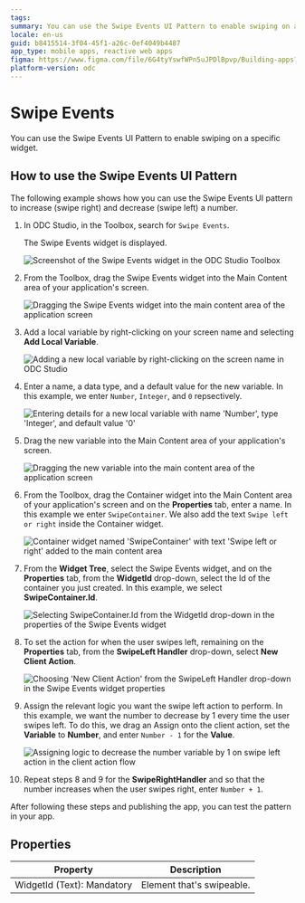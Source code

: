 ```yaml
---
tags:
summary: You can use the Swipe Events UI Pattern to enable swiping on a specific widget.
locale: en-us
guid: b8415514-3f04-45f1-a26c-0ef4049b4487
app_type: mobile apps, reactive web apps
figma: https://www.figma.com/file/6G4tyYswfWPn5uJPDlBpvp/Building-apps?type=design&node-id=3208%3A21622&t=ZwHw8hXeFhwYsO5V-1
platform-version: odc
---
```

# Swipe Events

You can use the Swipe Events UI Pattern to enable swiping on a specific widget.

## How to use the Swipe Events UI Pattern

The following example shows how you can use the Swipe Events UI pattern to increase (swipe right) and decrease (swipe left) a number.

1. In ODC Studio, in the Toolbox, search for  `Swipe Events`.

    The Swipe Events widget is displayed.

    ![Screenshot of the Swipe Events widget in the ODC Studio Toolbox](images/swipeevents-1-ss.png "Swipe Events Widget in ODC Studio Toolbox")

1. From the Toolbox, drag the Swipe Events widget into the Main Content area of your application's screen.

    ![Dragging the Swipe Events widget into the main content area of the application screen](images/swipeevents-2-ss.png "Dragging Swipe Events Widget into Main Content Area")

1. Add a local variable by right-clicking on your screen name and selecting **Add Local Variable**.

    ![Adding a new local variable by right-clicking on the screen name in ODC Studio](images/swipeevents-3-ss.png "Adding a Local Variable in ODC Studio")

1. Enter a name, a data type, and a default value for the new variable. In this example, we enter `Number`, `Integer`, and `0` repsectively.

    ![Entering details for a new local variable with name 'Number', type 'Integer', and default value '0'](images/swipeevents-4-ss.png "New Local Variable Details")

1. Drag the new variable into the Main Content area of your application's screen.

    ![Dragging the new variable into the main content area of the application screen](images/swipeevents-5-ss.png "Placing New Variable on Application Screen")

1. From the Toolbox, drag the Container widget into the Main Content area of your application's screen and on the **Properties** tab, enter a name. In this example we enter `SwipeContainer`. We also add the text `Swipe left or right` inside the Container widget.

    ![Container widget named 'SwipeContainer' with text 'Swipe left or right' added to the main content area](images/swipeevents-6-ss.png "Adding Container Widget with Swipe Instructions")

1. From the **Widget Tree**, select the Swipe Events widget, and on the **Properties** tab, from the **WidgetId** drop-down, select the Id of the container you just created. In this example, we select **SwipeContainer.Id**.

    ![Selecting SwipeContainer.Id from the WidgetId drop-down in the properties of the Swipe Events widget](images/swipeevents-7-ss.png "Linking Swipe Events Widget to Container")

1. To set the action for when the user swipes left, remaining on the **Properties** tab, from the **SwipeLeft Handler** drop-down, select **New Client Action**.

    ![Choosing 'New Client Action' from the SwipeLeft Handler drop-down in the Swipe Events widget properties](images/swipeevents-8-ss.png "Setting Swipe Left Action in Properties")

1. Assign the relevant logic you want the swipe left action to perform. In this example, we want the number to decrease by 1 every time the user swipes left. To do this, we drag an Assign onto the client action, set the **Variable** to **Number**, and enter ``Number - 1`` for the **Value**.

    ![Assigning logic to decrease the number variable by 1 on swipe left action in the client action flow](images/swipeevents-9-ss.png "Configuring Swipe Left Logic")

1. Repeat steps 8 and 9 for the **SwipeRightHandler** and so that the number increases when the user swipes right, enter `Number + 1`.

After following these steps and publishing the app, you can test the pattern in your app.

## Properties

**Property** |  **Description** |
|---|---| 
| WidgetId (Text): Mandatory |  Element that's swipeable.  |

